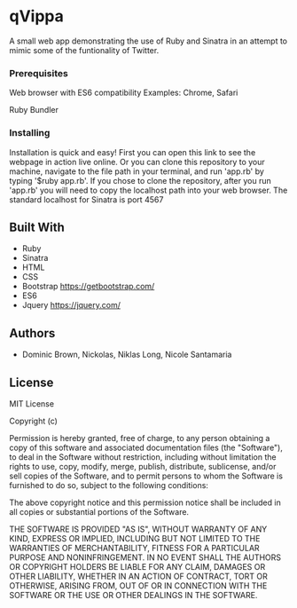 # qVippa

A small web app demonstrating the use of Ruby and Sinatra in an attempt to mimic some of the funtionality of Twitter.

### Prerequisites

Web browser with ES6 compatibility
Examples: Chrome, Safari

Ruby
Bundler

### Installing

Installation is quick and easy! First you can open this link <!--HEROKU LINK HERE--> to see the webpage in action live online. Or you can clone this repository to your machine, navigate to the file path in your terminal, and run 'app.rb' by typing '$ruby app.rb'. If you chose to clone the repository, after you run 'app.rb' you will need to copy the localhost path into your web browser. The standard localhost for Sinatra is port 4567

## Built With

* Ruby
* Sinatra
* HTML
* CSS
* Bootstrap https://getbootstrap.com/
* ES6
* Jquery https://jquery.com/

## Authors

* Dominic Brown, Nickolas, Niklas Long, Nicole Santamaria

## License

MIT License

Copyright (c) <!--YOUR NAME & YEAR HERE-->

Permission is hereby granted, free of charge, to any person obtaining a copy
of this software and associated documentation files (the "Software"), to deal
in the Software without restriction, including without limitation the rights
to use, copy, modify, merge, publish, distribute, sublicense, and/or sell
copies of the Software, and to permit persons to whom the Software is
furnished to do so, subject to the following conditions:

The above copyright notice and this permission notice shall be included in all
copies or substantial portions of the Software.

THE SOFTWARE IS PROVIDED "AS IS", WITHOUT WARRANTY OF ANY KIND, EXPRESS OR
IMPLIED, INCLUDING BUT NOT LIMITED TO THE WARRANTIES OF MERCHANTABILITY,
FITNESS FOR A PARTICULAR PURPOSE AND NONINFRINGEMENT. IN NO EVENT SHALL THE
AUTHORS OR COPYRIGHT HOLDERS BE LIABLE FOR ANY CLAIM, DAMAGES OR OTHER
LIABILITY, WHETHER IN AN ACTION OF CONTRACT, TORT OR OTHERWISE, ARISING FROM,
OUT OF OR IN CONNECTION WITH THE SOFTWARE OR THE USE OR OTHER DEALINGS IN THE
SOFTWARE.

